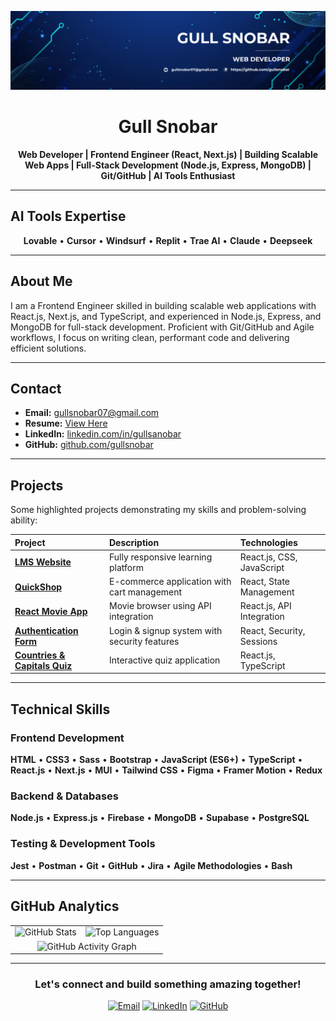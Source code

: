 ![Gull Snobar Banner](https://raw.githubusercontent.com/gullsnobar/gullsnobar/main/snobar.png)

<div align="center">

# Gull Snobar

**Web Developer | Frontend Engineer (React, Next.js) | Building Scalable Web Apps | Full-Stack Development (Node.js, Express, MongoDB) | Git/GitHub | AI Tools Enthusiast**

</div>

---

## AI Tools Expertise

<div align="center">

**Lovable** • **Cursor** • **Windsurf** • **Replit** • **Trae AI** • **Claude** • **Deepseek**

</div>

---

## About Me

I am a Frontend Engineer skilled in building scalable web applications with React.js, Next.js, and TypeScript, and experienced in Node.js, Express, and MongoDB for full-stack development. Proficient with Git/GitHub and Agile workflows, I focus on writing clean, performant code and delivering efficient solutions.

---

## Contact

- **Email:** gullsnobar07@gmail.com
- **Resume:** [View Here](https://drive.google.com/file/d/1CspY9yO3z3iFPxfoew6i8j_TEELanFmX/view?usp=sharing)
- **LinkedIn:** [linkedin.com/in/gullsanobar](https://www.linkedin.com/in/gullsanobar/)
- **GitHub:** [github.com/gullsnobar](https://github.com/gullsnobar)

---

## Projects

Some highlighted projects demonstrating my skills and problem-solving ability:

| Project | Description | Technologies |
| :--- | :--- | :--- |
| **[LMS Website](https://github.com/gullsnobar/LMS-Website)** | Fully responsive learning platform | React.js, CSS, JavaScript |
| **[QuickShop](https://github.com/gullsnobar/QuickShop)** | E-commerce application with cart management | React, State Management |
| **[React Movie App](https://github.com/gullsnobar/React-Movie-App)** | Movie browser using API integration | React.js, API Integration |
| **[Authentication Form](https://github.com/gullsnobar/Authentication-Form)** | Login & signup system with security features | React, Security, Sessions |
| **[Countries & Capitals Quiz](https://github.com/gullsnobar/Countries-Capitals-Quiz)** | Interactive quiz application | React.js, TypeScript |

---

## Technical Skills

### Frontend Development
**HTML** • **CSS3** • **Sass** • **Bootstrap** • **JavaScript (ES6+)** • **TypeScript** • **React.js** • **Next.js** • **MUI** • **Tailwind CSS** • **Figma** • **Framer Motion** • **Redux**

### Backend & Databases
**Node.js** • **Express.js** • **Firebase** • **MongoDB** • **Supabase** • **PostgreSQL**

### Testing & Development Tools
**Jest** • **Postman** • **Git** • **GitHub** • **Jira** • **Agile Methodologies** • **Bash**

---

## GitHub Analytics

<div align="center">

<table>
  <tr>
    <td align="center">
      <img src="https://github-readme-stats.vercel.app/api?username=gullsnobar&show_icons=true&theme=vision-friendly-dark&hide_border=true&count_private=true" alt="GitHub Stats" />
    </td>
    <td align="center">
      <img src="https://github-readme-stats.vercel.app/api/top-langs/?username=gullsnobar&layout=compact&theme=vision-friendly-dark&hide_border=true" alt="Top Languages" />
    </td>
  </tr>
  <tr>
    <td colspan="2" align="center">
      <img src="https://github-readme-activity-graph.vercel.app/graph?username=gullsnobar&theme=react-dark&hide_border=true&area=true" alt="GitHub Activity Graph" />
    </td>
  </tr>
</table>

</div>

---

<div align="center">

### Let's connect and build something amazing together!

[![Email](https://img.shields.io/badge/Email-gullsnobar07@gmail.com-blue?style=flat-square&logo=gmail)](mailto:gullsnobar07@gmail.com)
[![LinkedIn](https://img.shields.io/badge/LinkedIn-Gull%20Snobar-blue?style=flat-square&logo=linkedin)](https://www.linkedin.com/in/gullsanobar/)
[![GitHub](https://img.shields.io/badge/GitHub-gullsnobar-black?style=flat-square&logo=github)](https://github.com/gullsnobar)

</div>
